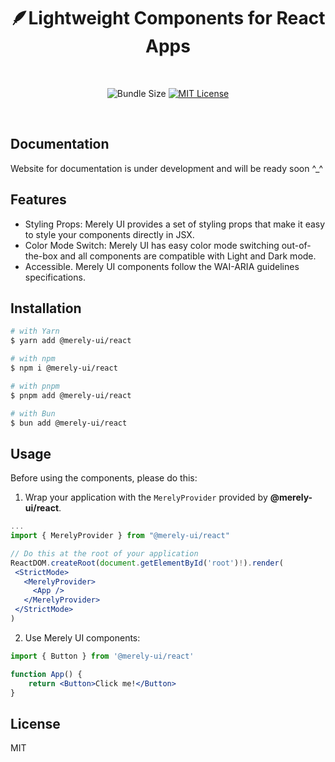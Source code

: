 <h1 align="center">🪶Lightweight Components for React Apps</h1>
<br/>

<p align="center">
  <img alt="Bundle Size" src="https://badgen.net/bundlephobia/minzip/@merely-ui/react"/>
  <a href="https://github.com/merely-ui/merely-ui/blob/main/LICENSE">
    <img alt="MIT License" src="https://badgen.net/github/license/merely-ui/merely-ui"/>
  </a>
</p>

<br/>

## Documentation

Website for documentation is under development and will be ready soon ^\_^

## Features

- Styling Props: Merely UI provides a set of styling props that make it easy to style your components directly in JSX.
- Color Mode Switch: Merely UI has easy color mode switching out-of-the-box and all components are compatible with Light and Dark mode.
- Accessible. Merely UI components follow the WAI-ARIA guidelines specifications.

## Installation

```sh
# with Yarn
$ yarn add @merely-ui/react

# with npm
$ npm i @merely-ui/react

# with pnpm
$ pnpm add @merely-ui/react

# with Bun
$ bun add @merely-ui/react
```

## Usage

Before using the components, please do this:

1. Wrap your application with the `MerelyProvider` provided by
   **@merely-ui/react**.

```jsx
...
import { MerelyProvider } from "@merely-ui/react"

// Do this at the root of your application
ReactDOM.createRoot(document.getElementById('root')!).render(
 <StrictMode>
   <MerelyProvider>
     <App />
   </MerelyProvider>
 </StrictMode>
)
```

2. Use Merely UI components:

```jsx
import { Button } from '@merely-ui/react'

function App() {
	return <Button>Click me!</Button>
}
```

## License

MIT
